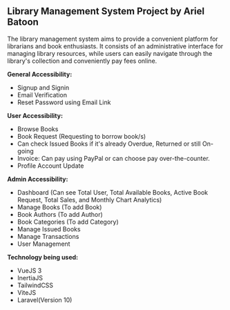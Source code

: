 ## Library Management System Project by Ariel Batoon
The library management system aims to provide a convenient platform for librarians and book enthusiasts. It consists of an administrative interface for managing library resources, while users can easily navigate through the library's collection and conveniently pay fees online.

**General Accessibility:**
- Signup and Signin
- Email Verification
- Reset Password using Email Link

**User Accessibility:**
- Browse Books
- Book Request (Requesting to borrow book/s)
- Can check Issued Books if it's already Overdue, Returned or still On-going
- Invoice: Can pay using PayPal or can choose pay over-the-counter.
- Profile Account Update

**Admin Accessibility:**
- Dashboard (Can see Total User, Total Available Books, Active Book Request, Total Sales, and Monthly Chart Analytics)
- Manage Books (To add Book)
- Book Authors (To add Author)
- Book Categories (To add Category)
- Manage Issued Books
- Manage Transactions
- User Management

<strong>Technology being used:</strong>
<ul>
    <li>VueJS 3</li>
    <li>InertiaJS</li>
    <li>TailwindCSS</li>
    <li>ViteJS</li>
    <li>Laravel(Version 10)</li>
</ul
